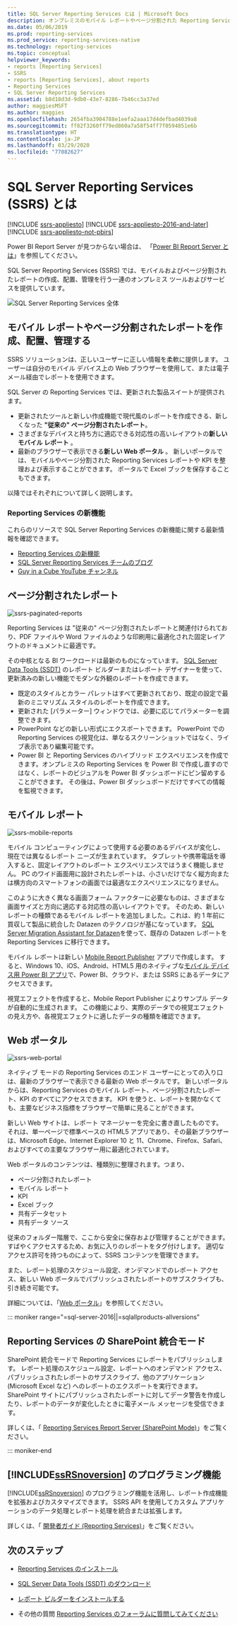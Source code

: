 ```yaml
---
title: SQL Server Reporting Services とは | Microsoft Docs
description: オンプレミスのモバイル レポートやページ分割された Reporting Services レポートに使用するツールやサービスについて説明します。
ms.date: 05/06/2019
ms.prod: reporting-services
ms.prod_service: reporting-services-native
ms.technology: reporting-services
ms.topic: conceptual
helpviewer_keywords:
- reports [Reporting Services]
- SSRS
- reports [Reporting Services], about reports
- Reporting Services
- SQL Server Reporting Services
ms.assetid: b8d18d3d-9db0-43e7-8286-7b46cc3a37ed
author: maggiesMSFT
ms.author: maggies
ms.openlocfilehash: 2654fba3904788e1eefa2aaa17d4defbad4039a8
ms.sourcegitcommit: ff82f3260ff79ed860a7a58f54ff7f0594851e6b
ms.translationtype: HT
ms.contentlocale: ja-JP
ms.lasthandoff: 03/29/2020
ms.locfileid: "77082627"
---
```

# <a name="what-is-sql-server-reporting-services-ssrs"></a>SQL Server Reporting Services (SSRS) とは

[!INCLUDE [ssrs-appliesto](../includes/ssrs-appliesto.md)] [!INCLUDE [ssrs-appliesto-2016-and-later](../includes/ssrs-appliesto-2016-and-later.md)] [!INCLUDE [ssrs-appliesto-not-pbirs](../includes/ssrs-appliesto-not-pbirs.md)]

Power BI Report Server が見つからない場合は、 「[Power BI Report Server とは](https://docs.microsoft.com/power-bi/report-server/get-started)」を参照してください。

SQL Server Reporting Services (SSRS) では、モバイルおよびページ分割されたレポートの作成、配置、管理を行う一連のオンプレミス ツールおよびサービスを提供しています。

![SQL Server Reporting Services 全体](../reporting-services/media/ss-reporting-services-all-together.png "SQL Server Reporting Services 全体")

## <a name="create-deploy-and-manage-mobile-and-paginated-reports"></a>モバイル レポートやページ分割されたレポートを作成、配置、管理する

SSRS ソリューションは、正しいユーザーに正しい情報を柔軟に提供します。 ユーザーは自分のモバイル デバイス上の Web ブラウザーを使用して、または電子メール経由でレポートを使用できます。

SQL Server の Reporting Services では、更新された製品スイートが提供されます。

* 更新されたツールと新しい作成機能で現代風のレポートを作成できる、新しくなった **"従来の" ページ分割されたレポート**。
* さまざまなデバイスと持ち方に適応できる対応性の高いレイアウトの**新しいモバイル レポート** 。
* 最新のブラウザーで表示できる**新しい Web ポータル** 。 新しいポータルでは、モバイルやページ分割された Reporting Services レポートや KPI を整理および表示することができます。 ポータルで Excel ブックを保存することもできます。

以降ではそれぞれについて詳しく説明します。

### <a name="whats-new-in-reporting-services"></a>Reporting Services の新機能

これらのリソースで SQL Server Reporting Services の新機能に関する最新情報を確認できます。

* [Reporting Services の新機能](../reporting-services/what-s-new-in-sql-server-reporting-services-ssrs.md)
* [SQL Server Reporting Services チームのブログ](https://blogs.msdn.microsoft.com/sqlrsteamblog/)
* [Guy in a Cube YouTube チャンネル](https://www.youtube.com/channel/UCFp1vaKzpfvoGai0vE5VJ0w)

## <a name="paginated-reports"></a>ページ分割されたレポート

![ssrs-paginated-reports](../reporting-services/media/ssrs-paginated-reports.png)

Reporting Services は "従来の" ページ分割されたレポートと関連付けられており、PDF ファイルや Word ファイルのような印刷用に最適化された固定レイアウトのドキュメントに最適です。

その中核となる BI ワークロードは最新のものになっています。 [SQL Server Data Tools (SSDT)](../reporting-services/tools/reporting-services-in-sql-server-data-tools-ssdt.md) のレポート ビルダーまたはレポート デザイナーを使って、更新済みの新しい機能でモダンな外観のレポートを作成できます。

* 既定のスタイルとカラー パレットはすべて更新されており、既定の設定で最新のミニマリズム スタイルのレポートを作成できます。
* 更新された [パラメーター] ウィンドウでは、必要に応じてパラメーターを調整できます。
* PowerPoint などの新しい形式にエクスポートできます。 PowerPoint での Reporting Services の視覚化は、単なるスクリーンショットではなく、ライブ表示であり編集可能です。
* Power BI と Reporting Services のハイブリッド エクスペリエンスを作成できます。オンプレミスの Reporting Services を Power BI で作成し直すのではなく、レポートのビジュアルを Power BI ダッシュボードにピン留めすることができます。 その後は、Power BI ダッシュボードだけですべての情報を監視できます。

## <a name="mobile-reports"></a>モバイル レポート

![ssrs-mobile-reports](../reporting-services/media/ssrs-mobile-reports.png)

モバイル コンピューティングによって使用する必要のあるデバイスが変化し、現在では異なるレポート ニーズが生まれています。 タブレットや携帯電話を導入すると、固定レイアウトのレポート エクスペリエンスではうまく機能しません。 PC のワイド画面用に設計されたレポートは、小さいだけでなく縦方向または横方向のスマートフォンの画面では最適なエクスペリエンスになりません。

このように大きく異なる画面フォーム ファクターに必要なものは、さまざまな画面サイズと方向に適応する対応性の高いレイアウトです。 そのため、新しいレポートの種類であるモバイル レポートを追加しました。これは、約 1 年前に買収して製品に統合した Datazen のテクノロジが基になっています。 [SQL Server Migration Assistant for Datazen](https://www.microsoft.com/download/details.aspx?id=53128)を使って、既存の Datazen レポートを Reporting Services に移行できます。

モバイル レポートは新しい [Mobile Report Publisher](../reporting-services/mobile-reports/create-mobile-reports-with-sql-server-mobile-report-publisher.md) アプリで作成します。 すると、Windows 10、iOS、Android、HTML5 用のネイティブな[モバイル デバイス用 Power BI アプリ](https://powerbi.microsoft.com/documentation/powerbi-power-bi-apps-for-mobile-devices/)で、Power BI、クラウド、または SSRS にあるデータにアクセスできます。

視覚エフェクトを作成すると、Mobile Report Publisher によりサンプル データが自動的に生成されます。 この機能により、実際のデータでの視覚エフェクトの見え方や、各視覚エフェクトに適したデータの種類を確認できます。

## <a name="web-portal"></a>Web ポータル

![ssrs-web-portal](../reporting-services/media/ssrs-web-portal.png)

ネイティブ モードの Reporting Services のエンド ユーザーにとっての入り口は、最新のブラウザーで表示できる最新の Web ポータルです。 新しいポータルからは、Reporting Services のモバイル レポート、ページ分割されたレポート、KPI のすべてにアクセスできます。 KPI を使うと、レポートを開かなくても、主要なビジネス指標をブラウザーで簡単に見ることができます。

新しい Web サイトは、レポート マネージャーを完全に書き直したものです。 それは、単一ページで標準ベースの HTML5 アプリであり、その最新ブラウザーは、Microsoft Edge、Internet Explorer 10 と 11、Chrome、Firefox、Safari、およびすべての主要なブラウザー用に最適化されています。

Web ポータルのコンテンツは、種類別に整理されます。つまり、

* ページ分割されたレポート
* モバイル レポート 
* KPI
* Excel ブック
* 共有データセット
* 共有データ ソース

従来のフォルダー階層で、ここから安全に保存および管理することができます。 すばやくアクセスするため、お気に入りのレポートをタグ付けします。 適切なアクセス許可を持つものによって、SSRS コンテンツを管理できます。

また、レポート処理のスケジュール設定、オンデマンドでのレポート アクセス、新しい Web ポータルでパブリッシュされたレポートのサブスクライブも、引き続き可能です。

詳細については、「[Web ポータル](../reporting-services/web-portal-ssrs-native-mode.md)」を参照してください。

::: moniker range="=sql-server-2016||=sqlallproducts-allversions"

## <a name="reporting-services-in-sharepoint-integrated-mode"></a>Reporting Services の SharePoint 統合モード

SharePoint 統合モードで Reporting Services にレポートをパブリッシュします。 レポート処理のスケジュール設定、レポートへのオンデマンド アクセス、パブリッシュされたレポートのサブスクライブ、他のアプリケーション (Microsoft Excel など) へのレポートのエクスポートを実行できます。 SharePoint サイトにパブリッシュされたレポートに対してデータ警告を作成したり、レポートのデータが変化したときに電子メール メッセージを受信できます。  

詳しくは、「 [Reporting Services Report Server (SharePoint Mode)](../reporting-services/report-server-sharepoint/reporting-services-report-server-sharepoint-mode.md)」をご覧ください。

::: moniker-end

## <a name="ssrsnoversion-programming-features"></a>[!INCLUDE[ssRSnoversion](../includes/ssrsnoversion-md.md)] のプログラミング機能

[!INCLUDE[ssRSnoversion](../includes/ssrsnoversion-md.md)] のプログラミング機能を活用し、レポート作成機能を拡張およびカスタマイズできます。 SSRS API を使用してカスタム アプリケーションのデータ処理とレポート処理を統合または拡張します。

詳しくは、「 [開発者ガイド (Reporting Services)](../reporting-services/reporting-services-developer-documentation.md)」をご覧ください。

## <a name="next-steps"></a>次のステップ

* [Reporting Services のインストール](../reporting-services/install-windows/install-reporting-services.md)
* [SQL Server Data Tools (SSDT) のダウンロード](https://go.microsoft.com/fwlink/?LinkID=616714)
* [レポート ビルダーをインストールする](../reporting-services/install-windows/install-report-builder.md)

* その他の質問 [Reporting Services のフォーラムに質問してみてください](https://go.microsoft.com/fwlink/?LinkId=620231)
